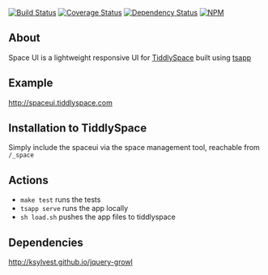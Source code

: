 [![Build Status](https://travis-ci.org/BoyCook/SpaceUI.png?branch=master)](https://travis-ci.org/BoyCook/SpaceUI)
[![Coverage Status](https://coveralls.io/repos/BoyCook/SpaceUI/badge.png)](https://coveralls.io/r/BoyCook/SpaceUI)
[![Dependency Status](https://gemnasium.com/BoyCook/SpaceUI.png)](https://gemnasium.com/BoyCook/SpaceUI)
[![NPM](https://nodei.co/npm/SpaceUI.png?downloads=true)](https://nodei.co/npm/SpaceUI) 

## About
Space UI is a lightweight responsive UI for [TiddlySpace](http://tiddlyspace.com) built using [tsapp](http://tsapp.tiddlyspace.com)

## Example
http://spaceui.tiddlyspace.com

## Installation to TiddlySpace	
Simply include the spaceui via the space management tool, reachable from `/_space`

## Actions
* `make test` runs the tests
* `tsapp serve` runs the app locally
* `sh load.sh` pushes the app files to tiddlyspace

## Dependencies
http://ksylvest.github.io/jquery-growl
